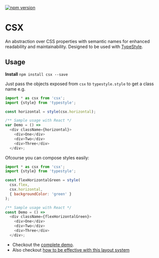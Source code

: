 [![npm version](https://badge.fury.io/js/csx.svg)](http://badge.fury.io/js/csx)

# CSX
An abstraction over CSS properties with semantic names for enhanced readability and maintainability. Designed to be used with [TypeStyle][typestyle].

## Usage

**Install** `npm install csx --save`

Just pass the objects exposed from `csx` to `typestyle.style` to get a class name e.g.

```js
import * as csx from 'csx';
import {style} from 'typestyle';

const horizontal = style(csx.horizontal);

/** Sample usage with React */
var Demo = () => 
  <div className={horizontal}>
    <div>One</div>
    <div>Two</div>
    <div>Three</div>
  </div>;
```

Ofcourse you can compose styles easily: 

```js
import * as csx from 'csx';
import {style} from 'typestyle';

const flexHorizontalGreen = style(
  csx.flex,
  csx.horizontal,
  { backgroundColor: 'green' }
);

/** Sample usage with React */
const Demo = () => 
  <div className={flexHorizontalGreen}>
    <div>One</div>
    <div>Two</div>
    <div>Three</div>
  </div>;
```

* Checkout the [complete demo](https://typestyle.github.io/csx/demo/).
* Also checkout [how to be effective with this layout system](https://github.com/basarat/csx/blob/gh-pages/docs/README.md)

[typestyle]: https://github.com/typestyle/typestyle
